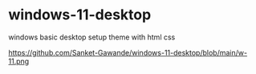 # windows-11-desktop
windows basic desktop setup theme with html css

https://github.com/Sanket-Gawande/windows-11-desktop/blob/main/w-11.png
